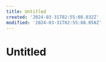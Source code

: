 ```yaml
---
title: Untitled
created: '2024-03-31T02:55:08.032Z'
modified: '2024-03-31T02:55:08.058Z'
---
```


# Untitled
